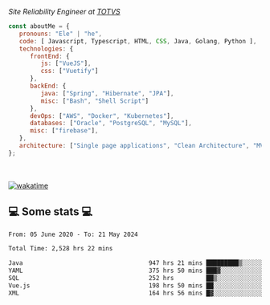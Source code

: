 <p><em>Site Reliability Engineer at <a href="https://www.totvs.com/">TOTVS</a></br>
</em></p>


```javascript
const aboutMe = {
   pronouns: "Ele" | "he",
   code: [ Javascript, Typescript, HTML, CSS, Java, Golang, Python ],
   technologies: {
      frontEnd: {
         js: ["VueJS"],
         css: ["Vuetify"]
      },
      backEnd: {
         java: ["Spring", "Hibernate", "JPA"],
         misc: ["Bash", "Shell Script"]
      },
      devOps: ["AWS", "Docker", "Kubernetes"],
      databases: ["Oracle", "PostgreSQL", "MySQL"],
      misc: ["firebase"],
   },
   architecture: ["Single page applications", "Clean Architecture", "MVC", "Microservices"],
};
```
</br></br>
[![wakatime](https://wakatime.com/badge/user/a3a8ed06-d304-4d6b-bc86-4adc418cdea7.svg)](https://wakatime.com/@a3a8ed06-d304-4d6b-bc86-4adc418cdea7)
<h2>💻 Some stats 💻</h2>

<!--START_SECTION:waka-->

```txt
From: 05 June 2020 - To: 21 May 2024

Total Time: 2,528 hrs 22 mins

Java                                   947 hrs 21 mins █████████▒░░░░░░░░░░░░░░░   37.47 %
YAML                                   375 hrs 50 mins ███▓░░░░░░░░░░░░░░░░░░░░░   14.86 %
SQL                                    252 hrs         ██▒░░░░░░░░░░░░░░░░░░░░░░   09.97 %
Vue.js                                 198 hrs 50 mins ██░░░░░░░░░░░░░░░░░░░░░░░   07.86 %
XML                                    164 hrs 56 mins █▓░░░░░░░░░░░░░░░░░░░░░░░   06.52 %
```

<!--END_SECTION:waka-->
